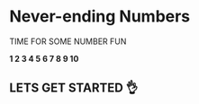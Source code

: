<h1>Never-ending Numbers</h1>

<p> TIME FOR SOME NUMBER FUN </p>
<strong> 1 2 3 4 5 6 7 8 9 10 </strong>

<h2> LETS GET STARTED 👌</h2>
